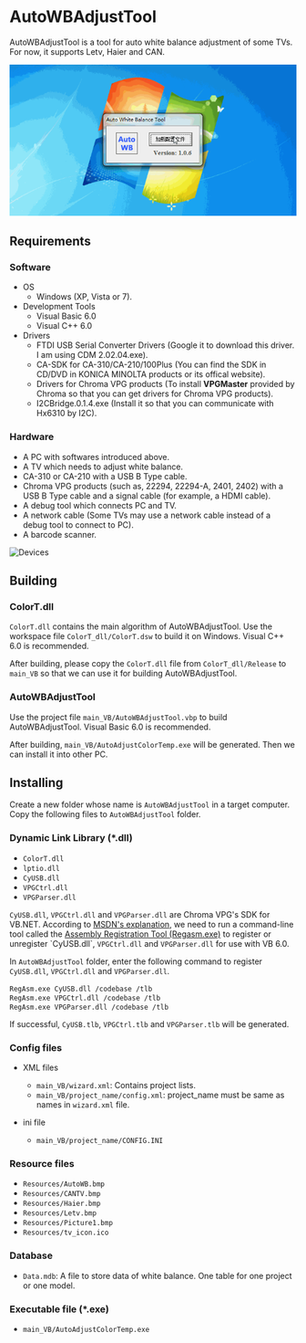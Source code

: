 # AutoWBAdjustTool

AutoWBAdjustTool is a tool for auto white balance adjustment of some TVs. For now, it supports Letv, Haier and CAN. 

![Example](https://github.com/heray1990/AutoWBAdjustTool/raw/master/Images/example.gif)

## Requirements

### Software

* OS
	* Windows (XP, Vista or 7).
* Development Tools
	* Visual Basic 6.0
	* Visual C++ 6.0
* Drivers
	* FTDI USB Serial Converter Drivers (Google it to download this driver. I am using CDM 2.02.04.exe).
	* CA-SDK for CA-310/CA-210/100Plus (You can find the SDK in CD/DVD in KONICA MINOLTA products or its offical website).
	* Drivers for Chroma VPG products (To install **VPGMaster** provided by Chroma so that you can get drivers for Chroma VPG products).
	* I2CBridge.0.1.4.exe (Install it so that you can communicate with Hx6310 by I2C).

### Hardware
* A PC with softwares introduced above. 
* A TV which needs to adjust white balance.
* CA-310 or CA-210 with a USB B Type cable.
* Chroma VPG products (such as, 22294, 22294-A, 2401, 2402) with a USB B Type cable and a signal cable (for example, a HDMI cable).
* A debug tool which connects PC and TV.
* A network cable (Some TVs may use a network cable instead of a debug tool to connect to PC).
* A barcode scanner.

![Devices](https://github.com/heray1990/AutoWBAdjustTool/raw/master/Images/Devices.png)

## Building

### ColorT.dll

`ColorT.dll` contains the main algorithm of AutoWBAdjustTool. Use the workspace file `ColorT_dll/ColorT.dsw` to build it on Windows. Visual C++ 6.0 is recommended.

After building, please copy the `ColorT.dll` file from `ColorT_dll/Release` to `main_VB` so that we can use it for building AutoWBAdjustTool.

### AutoWBAdjustTool

Use the project file `main_VB/AutoWBAdjustTool.vbp` to build AutoWBAdjustTool. Visual Basic 6.0 is recommended.

After building, `main_VB/AutoAdjustColorTemp.exe` will be generated. Then we can install it into other PC.

## Installing

Create a new folder whose name is `AutoWBAdjustTool` in a target computer. Copy the following files to `AutoWBAdjustTool` folder.

### Dynamic Link Library (\*.dll)

* `ColorT.dll`
* `lptio.dll`
* `CyUSB.dll`
* `VPGCtrl.dll`
* `VPGParser.dll`

`CyUSB.dll`, `VPGCtrl.dll` and `VPGParser.dll` are Chroma VPG's SDK for VB.NET. According to [MSDN's explanation](https://msdn.microsoft.com/en-us/library/h627s4zy(v=vs.80).aspx), we need to run a command-line tool called the [Assembly Registration Tool (Regasm.exe)](https://msdn.microsoft.com/en-us/library/tzat5yw6(v=vs.80).aspx) to register or unregister `CyUSB.dll`, `VPGCtrl.dll` and `VPGParser.dll` for use with VB 6.0.

In `AutoWBAdjustTool` folder, enter the following command to register `CyUSB.dll`, `VPGCtrl.dll` and `VPGParser.dll`.

    RegAsm.exe CyUSB.dll /codebase /tlb
    RegAsm.exe VPGCtrl.dll /codebase /tlb
    RegAsm.exe VPGParser.dll /codebase /tlb

If successful, `CyUSB.tlb`, `VPGCtrl.tlb` and `VPGParser.tlb` will be generated.

### Config files

* XML files
	* `main_VB/wizard.xml`: Contains project lists. 
	* `main_VB/project_name/config.xml`: project_name must be same as names in `wizard.xml` file. 
	
* ini file 
	* `main_VB/project_name/CONFIG.INI`

### Resource files

* `Resources/AutoWB.bmp`
* `Resources/CANTV.bmp`
* `Resources/Haier.bmp`
* `Resources/Letv.bmp`
* `Resources/Picture1.bmp`
* `Resources/tv_icon.ico`

### Database

* `Data.mdb`: A file to store data of white balance. One table for one project or one model.

### Executable file (*.exe)

* `main_VB/AutoAdjustColorTemp.exe`